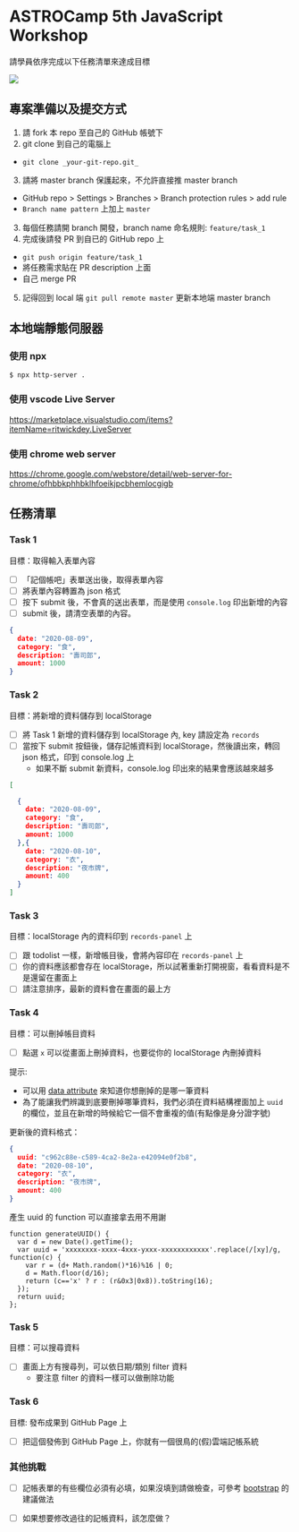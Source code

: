# ASTROCamp 5th JavaScript Workshop

請學員依序完成以下任務清單來達成目標

![](https://github.com/spreered/js_5_workshop_wallet/blob/master/5xWallet.gif?raw=true)

## 專案準備以及提交方式

1. 請 fork 本 repo 至自己的 GitHub 帳號下
2. git clone 到自己的電腦上
  - `git clone _your-git-repo.git_`
3. 請將 master branch 保護起來，不允許直接推 master branch
  - GitHub repo > Settings > Branches > Branch protection rules > add rule
  - `Branch name pattern` 上加上 `master`
3. 每個任務請開 branch 開發，branch name 命名規則: `feature/task_1`
4. 完成後請發 PR 到自已的 GitHub repo 上
  - `git push origin feature/task_1`
  - 將任務需求貼在 PR description 上面
  - 自己 merge PR
5. 記得回到 local 端 `git pull remote master` 更新本地端 master branch

## 本地端靜態伺服器

### 使用 npx 

```
$ npx http-server .
```

### 使用 vscode Live Server

https://marketplace.visualstudio.com/items?itemName=ritwickdey.LiveServer

### 使用 chrome web server

https://chrome.google.com/webstore/detail/web-server-for-chrome/ofhbbkphhbklhfoeikjpcbhemlocgigb

## 任務清單

### Task 1

目標：取得輸入表單內容
- [ ] 「記個帳吧」表單送出後，取得表單內容
- [ ] 將表單內容轉置為 json 格式
- [ ] 按下 submit 後，不會真的送出表單，而是使用 `console.log` 印出新增的內容
- [ ] submit 後，請清空表單的內容。

```json
{ 
  date: "2020-08-09",
  category: "食",
  description: "壽司郎",
  amount: 1000 
}
```

### Task 2

目標：將新增的資料儲存到 localStorage
- [ ] 將 Task 1 新增的資料儲存到 localStorage 內, key 請設定為 `records`
- [ ] 當按下 submit 按鈕後，儲存記帳資料到 localStorage，然後讀出來，轉回 json 格式，印到 console.log 上
  - 如果不斷 submit 新資料，console.log 印出來的結果會應該越來越多

```json
[

  { 
    date: "2020-08-09",
    category: "食",
    description: "壽司郎",
    amount: 1000 
  },{
    date: "2020-08-10",
    category: "衣",
    description: "夜市牌",
    amount: 400 
  }
]
```

### Task 3

目標：localStorage 內的資料印到 `records-panel` 上
- [ ] 跟 todolist 一樣，新增帳目後，會將內容印在 `records-panel` 上
- [ ] 你的資料應該都會存在 localStorage，所以試著重新打開視窗，看看資料是不是還留在畫面上
- [ ] 請注意排序，最新的資料會在畫面的最上方

### Task 4

目標：可以刪掉帳目資料
- [ ] 點選 `x` 可以從畫面上刪掉資料，也要從你的 localStorage 內刪掉資料

提示: 
- 可以用 [data attribute](https://developer.mozilla.org/en-US/docs/Learn/HTML/Howto/Use_data_attributes) 來知道你想刪掉的是哪一筆資料
- 為了能讓我們辨識到底要刪掉哪筆資料，我們必須在資料結構裡面加上 `uuid` 的欄位，並且在新增的時候給它一個不會重複的值(有點像是身分證字號)

更新後的資料格式：

```json
{
  uuid: "c962c88e-c589-4ca2-8e2a-e42094e0f2b8",
  date: "2020-08-10",
  category: "衣",
  description: "夜市牌",
  amount: 400 
}
```

產生 uuid 的 function 可以直接拿去用不用謝
```
function generateUUID() {
  var d = new Date().getTime();
  var uuid = 'xxxxxxxx-xxxx-4xxx-yxxx-xxxxxxxxxxxx'.replace(/[xy]/g, function(c) {
    var r = (d+ Math.random()*16)%16 | 0;
    d = Math.floor(d/16);
    return (c=='x' ? r : (r&0x3|0x8)).toString(16);
  });
  return uuid;
};
```

### Task 5 

目標：可以搜尋資料
- [ ] 畫面上方有搜尋列，可以依日期/類別 filter 資料
  - 要注意 filter 的資料一樣可以做刪除功能

### Task 6 

目標: 發布成果到 GitHub Page 上
- [ ] 把這個發佈到 GitHub Page 上，你就有一個很鳥的(假)雲端記帳系統

### 其他挑戰

- [ ] 記帳表單的有些欄位必須有必填，如果沒填到請做檢查，可參考 [bootstrap](https://getbootstrap.com/docs/4.5/components/forms/#browser-defaults) 的建議做法
- [ ] 如果想要修改過往的記帳資料，該怎麼做？

